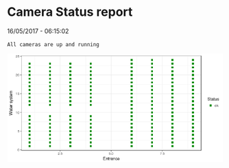 Camera Status report
================
16/05/2017 - 06:15:02

    All cameras are up and running

![](camreport_files/figure-markdown_github/unnamed-chunk-2-1.png)
